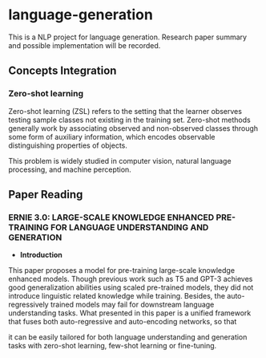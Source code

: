 # language-generation

This is a NLP project for language generation. Research paper summary and possible implementation will be recorded.

## Concepts Integration

### Zero-shot learning

Zero-shot learning (ZSL) refers to the setting that the learner observes testing sample classes not existing in the 
training set. Zero-shot methods generally work by associating observed and non-observed classes through some form 
of auxiliary information, which encodes observable distinguishing properties of objects.

This problem is widely studied in computer vision, natural language processing, and machine perception.

## Paper Reading

### ERNIE 3.0:  LARGE-SCALE KNOWLEDGE ENHANCED PRE-TRAINING FOR LANGUAGE UNDERSTANDING AND GENERATION

- **Introduction**

This paper proposes a model for pre-training large-scale knowledge enhanced models. Though previous work such as T5 and 
GPT-3 achieves good generalization abilities using scaled pre-trained models, they did not introduce linguistic related
knowledge while training. Besides, the auto-regressively trained models may fail for downstream language understanding 
tasks. What presented in this paper is a unified framework that fuses both auto-regressive and auto-encoding networks, so that

it can be easily tailored for both language understanding and generation tasks with zero-shot learning, few-shot learning
or fine-tuning.